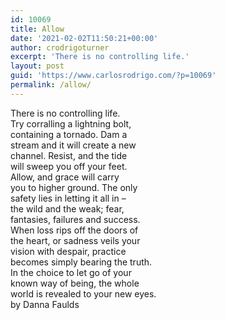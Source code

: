 ```yaml
---
id: 10069
title: Allow
date: '2021-02-02T11:50:21+00:00'
author: crodrigoturner
excerpt: 'There is no controlling life.'
layout: post
guid: 'https://www.carlosrodrigo.com/?p=10069'
permalink: /allow/
---
```


There is no controlling life.  
Try corralling a lightning bolt,  
containing a tornado. Dam a  
stream and it will create a new  
channel. Resist, and the tide  
will sweep you off your feet.  
Allow, and grace will carry  
you to higher ground. The only  
safety lies in letting it all in –  
the wild and the weak; fear,  
fantasies, failures and success.  
When loss rips off the doors of  
the heart, or sadness veils your  
vision with despair, practice  
becomes simply bearing the truth.  
In the choice to let go of your  
known way of being, the whole  
world is revealed to your new eyes.  
by Danna Faulds